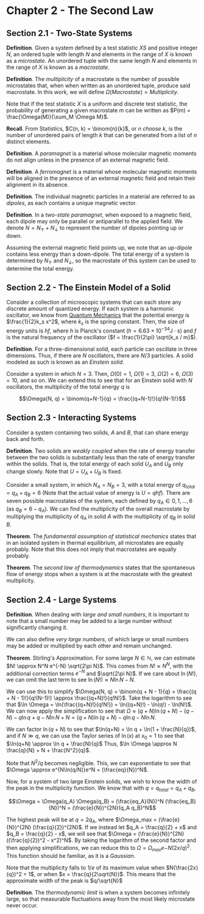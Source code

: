 # Chapter 2 - The Second Law

## Section 2.1 - Two-State Systems

**Definition**. Given a system defined by a test statistic $XS$ and positive integer $N$, an ordered tuple with length $N$ and elements in the range of $X$ is known as a *microstate*. An unordered tuple with the same length $N$ and elements in the range of $X$ is known as a *macrostate*.

**Definition**. The *multiplicity* of a macrostate is the number of possible microstates that, when when written as an unordered tuple, produce said macrostate. In this work, we will define $\Omega(Macrostate) = Multiplicity$.

Note that if the test statistic $X$ is a uniform and discrete test statistic, the probability of generating a given macrostate $m$ can be written as $P(m) = \frac{\Omega(M)}{\sum_M \Omega M}$.

**Recall**. From Statistics, $C(n, k) = \binom{n}{k}$, or *$n$ choose $k$*, is the number of unordered pairs of length $k$ that can be generated from a list of $n$ distinct elements.

**Definition**. A *paramagnet* is a material whose molecular magnetic moments do not align unless in the presence of an external magnetic field.

**Definition**. A *ferromagnet* is a material whose molecular magnetic moments will be aligned in the presence of an external magnetic field and retain their alignment in its absence.

**Definition**. The individual magnetic particles in a material are referred to as *dipoles*, as each contains a unique magnetic vector.

**Definition**. In a *two-state paramagnet*, when exposed to a magnetic field, each dipole may only be parallel or antiparallel to the applied field. We denote $N = N_\uparrow + N_\downarrow$ to represent the number of dipoles pointing up or down.

Assuming the external magnetic field points up, we note that an up-dipole contains less energy than a down-dipole. The total energy of a system is determined by $N_\uparrow$ and $N_\downarrow$, so the macrostate of this system can be used to determine the total energy.

## Section 2.2 - The Einstein Model of a Solid

Consider a collection of microscopic systems that can each store any discrete amount of quantized energy. If each system is a harmonic oscillator, we know from [Quantum Mechanics](../../todo.md) that the potential energy is $\frac{1}{2}k_s x^2$, where $k_s$ is the spring constant. Then, the size of energy units is $hf$, where $h$ is Planck's constant ($h = 6.63 \times 10^{-34} \text{J} \cdot \text{s}$) and $f$ is the natural frequency of the oscillator ($f = \frac{1}{2\pi} \sqrt{k_s / m}$).

**Definition**. For a three-dimensional solid, each particle can oscillate in three dimensions. Thus, if there are $N$ oscillators, there are $N/3$ particles. A solid modeled as such is known as an *Einstein solid*.

Consider a system in which $N = 3$. Then, $\Omega(0) = 1$, $\Omega(1) = 3$, $\Omega(2) = 6$, $\Omega(3) = 10$, and so on. We can extend this to see that for an Einstein solid with $N$ oscillators, the multiplicity of the total energy $q$ is

$$\Omega(N, q) = \binom{q+N-1}{q} = \frac{(q+N-1)!}{q!(N-1)!}$$

## Section 2.3 - Interacting Systems

Consider a system containing two solids, $A$ and $B$, that can share energy back and forth.

**Definition**. Two solids are *weakly coupled* when the rate of energy transfer between the two solids is substantially less than the rate of energy transfer within the solids. That is, the total energy of each solid $U_A$ and $U_B$ only change slowly. Note that $U = U_A + U_B$ is fixed.

Consider a small system, in which $N_A = N_B = 3$, with a total energy of $q_{total} = q_A + q_B = 6$ (Note that the actual value of energy is $U = qhf$). There are seven possible macrostates of the system, each defined by $q_A \in {0, 1, \ldots, 6}$ (as $q_B = 6 - q_A$). We can find the multiplicity of the overall macrostate by multiplying the multiplicity of $q_A$ in solid $A$ with the multiplicity of $q_B$ in solid $B$.

**Theorem**. The *fundamental assumption of statistical mechanics* states that in an isolated system in thermal equilibrium, all microstates are equally probably. Note that this does not imply that macrostates are equally probably.

**Theorem**. The *second law of thermodynamics* states that the spontaneous flow of energy stops when a system is at the macrostate with the greatest multiplicity.

## Section 2.4 - Large Systems

**Definition**. When dealing with *large and small numbers*, it is important to note that a small number may be added to a large number without significantly changing it.

We can also define *very large numbers*, of which large or small numbers may be added or multiplied by each other and remain unchanged.

**Theorem**. Stirling's Approximation. For some large $N \in \mathbb{N}$, we can estimate $N! \approx N^N e^{-N} \sqrt{2\pi N}$. This comes from $N! \approx N^N$, with the additional correction terms $e^{-N}$ and $\sqrt{2\pi N}$. If we care about $\ln(N!)$, we can omit the last term to see $\ln (N!) \approx N \ln N - N$.

We can use this to simplify $\Omega(N, q) = \binom{q + N - 1}{q} = \frac{(q + N - 1)!}{q!(N-1)!} \approx \frac{(q+N)!}{q!N!}$. Take the logarithm to see that $\ln \Omega = \ln(\frac{(q+N)!}{q!N!}) = \ln((q+N)!) - \ln(q!) - \ln(N!)$. We can now apply the simplification to see that $\Omega \approx (q + N)\ln(q+N) - (q - N) - q\ln q + q - N \ln N + N = (q+N)\ln(q+N) - q\ln q - N\ln N$.

We can factor $\ln (q+N)$ to see that $\ln(q+N) = \ln q + \ln(1 + \frac{N}{q})$, and if $N \gg q$, we can use the Taylor series of $\ln(x)$ at $x_0 = 1$ to see that $\ln(q+N) \approx \ln q + \frac{N}{q}$ Thus, $\ln \Omega \approx N \frac{q}{N} + N + \frac{N^2}{q}$.

Note that $N^2/q$ becomes negligible. This, we can exponentiate to see that $\Omega \approx e^{N\ln(q/N)}e^N = (\frac{eq}{N})^N$.

Now, for a system of two large Einstein solids, we wish to know the width of the peak in the multiplicity function. We know that with $q = q_{total} = q_A + q_B$,

$$\Omega = \Omega(q_A) \Omega(q_B) = (\frac{eq_A}{N})^N (\frac{eq_B}{N})^N = (\frac{e}{N})^{2N}(q_A q_B)^N$$

The highest peak will be at $q = 2 q_A$, where $\Omega_max = (\frac{e}{N})^{2N} (\frac{q}{2})^{2N}$. If we instead let $q_A = \frac{q}{2} + x$ and $q_B = \frac{q}{2} - x$, we will see that $\Omega = (\frac{e}{N})^{2N}((\frac{q}{2})^2 - x^2)^N$. By taking the logarithm of the second factor and then applying simplifications, we can reduce this to $\Omega = \Omega_{max} e{-N (2x/q)^2}$. This function should be familiar, as it is a *Gaussian*.

Note that the multiplicity falls to $1/e$ of its maximum value when $N(\frac{2x}{q})^2 = 1$, or when $x = \frac{q}{2\sqrt{N}}$. This means that the approximate width of the peak is $q/\sqrt{N}$

**Definition**. The *thermodynamic limit* is when a system becomes infinitely large, so that measurable fluctuations away from the most likely microstate never occur.

